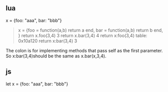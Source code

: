 ## lua

x = {foo: "aaa", bar: "bbb"}

> x = {foo = function(a,b) return a end, bar = function(a,b) return b end, }
> return x.foo(3,4)
3
> return x.bar(3,4)
4
> return x:foo(3,4)
table: 0x10a120
> return x:bar(3,4)
3

The colon is for implementing methods that pass self as the first parameter. So x:bar(3,4)should be the same
as x.bar(x,3,4).




## js

let x = {foo: "aaa", bar: "bbb"}

